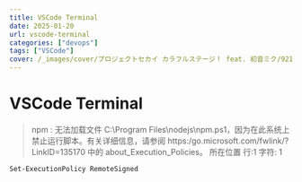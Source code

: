 ```yaml
---
title: VSCode Terminal
date: 2025-01-20
url: vscode-terminal
categories: ["devops"]
tags: ["VSCode"]
cover: /_images/cover/プロジェクトセカイ カラフルステージ！ feat. 初音ミク/921.png
---
```


# VSCode Terminal

> npm : 无法加载文件 C:\Program Files\nodejs\npm.ps1，因为在此系统上禁止运行脚本。有关详细信息，请参阅 https:/go.microsoft.com/fwlink/?LinkID=135170 中的 about_Execution_Policies。
所在位置 行:1 字符: 1

```
Set-ExecutionPolicy RemoteSigned
```
